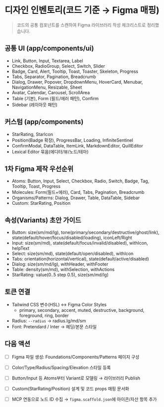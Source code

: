 # 디자인 인벤토리(코드 기준 → Figma 매핑)

> 코드의 공통 컴포넌트를 스캔하여 Figma 라이브러리 작성 체크리스트로 정리했습니다.

## 공통 UI (app/components/ui)
- Link, Button, Input, Textarea, Label
- Checkbox, RadioGroup, Select, Switch, Slider
- Badge, Card, Alert, Tooltip, Toast, Toaster, Skeleton, Progress
- Tabs, Separator, Pagination, Breadcrumb
- Dialog, Drawer, Popover, DropdownMenu, HoverCard, Menubar, NavigationMenu, Resizable, Sheet
- Avatar, Calendar, Carousel, ScrollArea
- Table (기본), Form (필드/에러 패턴), Confirm
- Sidebar (레이아웃 패턴)

## 커스텀 (app/components)
- StarRating, StarIcon
- Position(Badge 확장), ProgressBar, Loading, InfiniteSentinel
- ConfirmModal, DataTable, ItemLink, MarkdownEditor, QuillEditor
- Lexical Editor 묶음(에디터/뷰/노드/테마)

## 1차 Figma 제작 우선순위
- Atoms: Button, Input, Select, Checkbox, Radio, Switch, Badge, Tag, Tooltip, Toast, Progress
- Molecules: Form(필드+에러), Card, Tabs, Pagination, Breadcrumb
- Organisms/Patterns: Dialog, Drawer, Table, DataTable, Sidebar
- Custom: StarRating, Position

## 속성(Variants) 초안 가이드
- Button: size(sm/md/lg), tone(primary/secondary/destructive/ghost/link), state(default/hover/focus/disabled/loading), iconLeft/Right
- Input: size(sm/md), state(default/focus/invalid/disabled), withIcon, helpText
- Select: size(sm/md), state(default/open/disabled), withIcon
- Tabs: orientation(horizontal/vertical), state(default/active/disabled)
- Dialog: size(sm/md/lg), withHeader, withFooter
- Table: density(sm/md), withSelection, withActions
- StarRating: value(0..5 step 0.5), size(sm/md/lg)

## 토큰 연결
- Tailwind CSS 변수(HSL) ↔ Figma Color Styles
  - primary, secondary, accent, muted, destructive, background, foreground, ring, border
- Radius: `--radius` → radius.lg/md/sm
- Font: Pretendard / Inter → 헤딩/본문 스타일

## 다음 액션
- [ ] Figma 파일 생성: Foundations/Components/Patterns 페이지 구성
- [ ] Color/Type/Radius/Spacing/Elevation 스타일 등록
- [ ] Button/Input 등 Atoms부터 Variant로 모델링 → 라이브러리 Publish
- [ ] Custom(StarRating/Position) 설계 및 코드 props 매핑 문서화
- [ ] MCP 연동으로 노드 ID 수집 → `figma.scaffold.json`에 아이콘/자산 항목 추가

